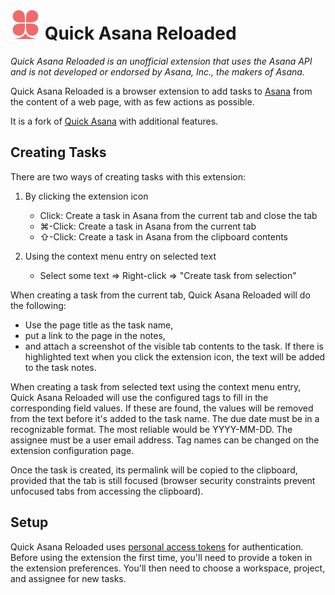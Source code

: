 # ![logo](icons/idle-48.png) Quick Asana Reloaded

_Quick Asana Reloaded is an unofficial extension that uses the Asana API and is not developed or endorsed by Asana, Inc., the makers of Asana._

Quick Asana Reloaded is a browser extension to add tasks to [Asana](https://asana.com/) from the content of a web page,
with as few actions as possible.

It is a fork of [Quick Asana](https://github.com/firestuff/quickasana) with additional features.

## Creating Tasks
There are two ways of creating tasks with this extension:
1. By clicking the extension icon
   * Click: Create a task in Asana from the current tab and close the tab
   * ⌘-Click: Create a task in Asana from the current tab
   * ⇧-Click: Create a task in Asana from the clipboard contents

2. Using the context menu entry on selected text
   * Select some text => Right-click => "Create task from selection"

When creating a task from the current tab, Quick Asana Reloaded will do the following:
   * Use the page title as the task name,
   * put a link to the page in the notes,
   * and attach a screenshot of the visible tab contents to the task.
If there is highlighted text when you click the extension icon, the text will be added to the task notes.

When creating a task from selected text using the context menu entry,
Quick Asana Reloaded will use the configured tags to fill in the corresponding field values.
If these are found, the values will be removed from the text before it's added to the task name.
The due date must be in a recognizable format. The most reliable would be YYYY-MM-DD.
The assignee must be a user email address.
Tag names can be changed on the extension configuration page. 

Once the task is created, its permalink will be copied to the clipboard, provided that the tab is still focused
(browser security constraints prevent unfocused tabs from accessing the clipboard).

## Setup
Quick Asana Reloaded uses [personal access tokens](https://developers.asana.com/docs/personal-access-token) for authentication.
Before using the extension the first time, you'll need to provide a token in the extension preferences.
You'll then need to choose a workspace, project, and assignee for new tasks.
